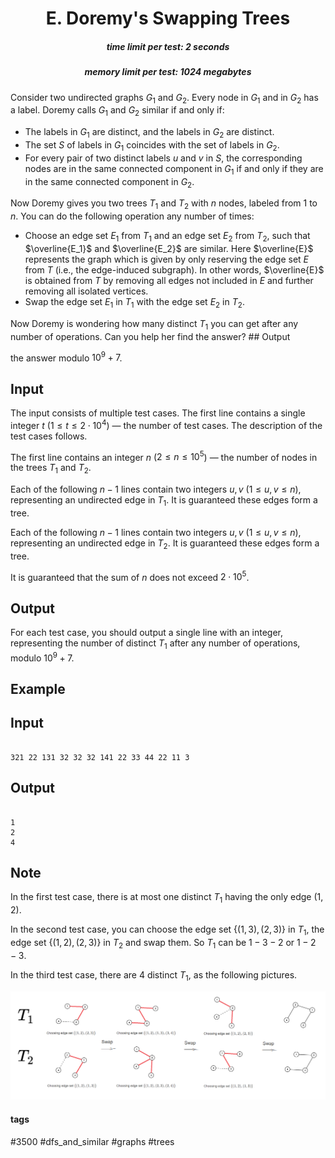 <h1 style='text-align: center;'> E. Doremy's Swapping Trees</h1>

<h5 style='text-align: center;'>time limit per test: 2 seconds</h5>
<h5 style='text-align: center;'>memory limit per test: 1024 megabytes</h5>

Consider two undirected graphs $G_1$ and $G_2$. Every node in $G_1$ and in $G_2$ has a label. Doremy calls $G_1$ and $G_2$ similar if and only if:

* The labels in $G_1$ are distinct, and the labels in $G_2$ are distinct.
* The set $S$ of labels in $G_1$ coincides with the set of labels in $G_2$.
* For every pair of two distinct labels $u$ and $v$ in $S$, the corresponding nodes are in the same connected component in $G_1$ if and only if they are in the same connected component in $G_2$.

Now Doremy gives you two trees $T_1$ and $T_2$ with $n$ nodes, labeled from $1$ to $n$. You can do the following operation any number of times:

* Choose an edge set $E_1$ from $T_1$ and an edge set $E_2$ from $T_2$, such that $\overline{E_1}$ and $\overline{E_2}$ are similar. Here $\overline{E}$ represents the graph which is given by only reserving the edge set $E$ from $T$ (i.e., the edge-induced subgraph). In other words, $\overline{E}$ is obtained from $T$ by removing all edges not included in $E$ and further removing all isolated vertices.
* Swap the edge set $E_1$ in $T_1$ with the edge set $E_2$ in $T_2$.

Now Doremy is wondering how many distinct $T_1$ you can get after any number of operations. Can you help her find the answer? ## Output

 the answer modulo $10^9+7$.

## Input

The input consists of multiple test cases. The first line contains a single integer $t$ ($1\le t\le 2\cdot 10^4$) — the number of test cases. The description of the test cases follows.

The first line contains an integer $n$ ($2\le n\le 10^5$) — the number of nodes in the trees $T_1$ and $T_2$.

Each of the following $n-1$ lines contain two integers $u,v$ ($1\le u,v\le n$), representing an undirected edge in $T_1$. It is guaranteed these edges form a tree.

Each of the following $n-1$ lines contain two integers $u,v$ ($1\le u,v\le n$), representing an undirected edge in $T_2$. It is guaranteed these edges form a tree.

It is guaranteed that the sum of $n$ does not exceed $2\cdot 10^5$.

## Output

For each test case, you should output a single line with an integer, representing the number of distinct $T_1$ after any number of operations, modulo $10^9+7$.

## Example

## Input


```

321 22 131 32 32 32 141 22 33 44 22 11 3
```
## Output


```

1
2
4

```
## Note

In the first test case, there is at most one distinct $T_1$ having the only edge $(1,2)$.

In the second test case, you can choose the edge set $\{(1,3),(2,3)\}$ in $T_1$, the edge set $\{(1,2),(2,3)\}$ in $T_2$ and swap them. So $T_1$ can be $1-3-2$ or $1-2-3$.

In the third test case, there are $4$ distinct $T_1$, as the following pictures.

![](images/e422f04eec80117b4cba1e8bcc37b6ba43d59c54.png)



#### tags 

#3500 #dfs_and_similar #graphs #trees 